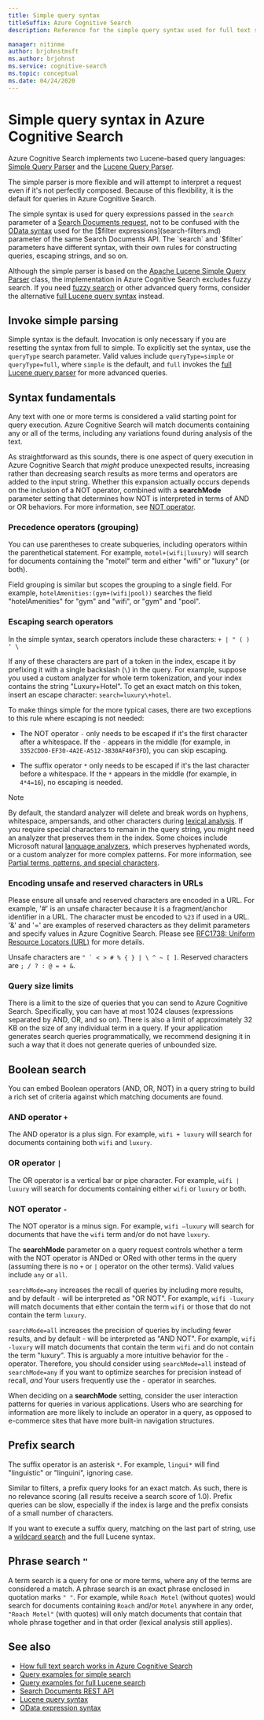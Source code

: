 ```yaml
---
title: Simple query syntax
titleSuffix: Azure Cognitive Search
description: Reference for the simple query syntax used for full text search queries in Azure Cognitive Search.

manager: nitinme
author: brjohnstmsft
ms.author: brjohnst
ms.service: cognitive-search
ms.topic: conceptual
ms.date: 04/24/2020
---
```


# Simple query syntax in Azure Cognitive Search

Azure Cognitive Search implements two Lucene-based query languages: [Simple Query Parser](https://lucene.apache.org/core/6_6_1/queryparser/org/apache/lucene/queryparser/simple/SimpleQueryParser.html) and the [Lucene Query Parser](https://lucene.apache.org/core/6_6_1/queryparser/org/apache/lucene/queryparser/classic/package-summary.html).

The simple parser is more flexible and will attempt to interpret a request even if it's not perfectly composed. Because of this flexibility, it is the default for queries in Azure Cognitive Search. 

The simple syntax is used for query expressions passed in the `search` parameter of a [Search Documents request](https://docs.microsoft.com/rest/api/searchservice/search-documents), not to be confused with the [OData syntax](query-odata-filter-orderby-syntax.md) used for the [$filter expressions](search-filters.md) parameter of the same Search Documents API. The `search` and `$filter` parameters have different syntax, with their own rules for constructing queries, escaping strings, and so on.

Although the simple parser is based on the [Apache Lucene Simple Query Parser](https://lucene.apache.org/core/6_6_1/queryparser/org/apache/lucene/queryparser/simple/SimpleQueryParser.html) class, the implementation in Azure Cognitive Search excludes fuzzy search. If you need [fuzzy search](search-query-fuzzy.md) or other advanced query forms, consider the alternative [full Lucene query syntax](query-lucene-syntax.md) instead.

## Invoke simple parsing

Simple syntax is the default. Invocation is only necessary if you are resetting the syntax from full to simple. To explicitly set the syntax, use the `queryType` search parameter. Valid values include `queryType=simple` or `queryType=full`, where `simple` is the default, and `full` invokes the [full Lucene query parser](query-lucene-syntax.md) for more advanced queries. 

## Syntax fundamentals

Any text with one or more terms is considered a valid starting point for query execution. Azure Cognitive Search will match documents containing any or all of the terms, including any variations found during analysis of the text.

As straightforward as this sounds, there is one aspect of query execution in Azure Cognitive Search that *might* produce unexpected results, increasing rather than decreasing search results as more terms and operators are added to the input string. Whether this expansion actually occurs depends on the inclusion of a NOT operator, combined with a **searchMode** parameter setting that determines how NOT is interpreted in terms of AND or OR behaviors. For more information, see [NOT operator](#not-operator).

### Precedence operators (grouping)

You can use parentheses to create subqueries, including operators within the parenthetical statement. For example, `motel+(wifi|luxury)` will search for documents containing the "motel" term and either "wifi" or "luxury" (or both).

Field grouping is similar but scopes the grouping to a single field. For example, `hotelAmenities:(gym+(wifi|pool))` searches the field "hotelAmenities" for "gym" and "wifi", or "gym" and "pool".  

### Escaping search operators  

In the simple syntax, search operators include these characters: `+ | " ( ) ' \`  

If any of these characters are part of a token in the index, escape it by prefixing it with a single backslash (`\`) in the query. For example, suppose you used a custom analyzer for whole term tokenization, and your index contains the string "Luxury+Hotel". To get an exact match on this token, insert an escape character: `search=luxury\+hotel`. 

To make things simple for the more typical cases, there are two exceptions to this rule where escaping is not needed:  

+ The NOT operator `-` only needs to be escaped if it's the first character after a whitespace. If the `-` appears in the middle (for example, in `3352CDD0-EF30-4A2E-A512-3B30AF40F3FD`), you can skip escaping.

+ The suffix operator `*` only needs to be escaped if it's the last character before a whitespace. If the `*` appears in the middle (for example, in `4*4=16`), no escaping is needed.

> [!NOTE]  
> By default, the standard analyzer will delete and break words on hyphens, whitespace, ampersands, and other characters during [lexical analysis](search-lucene-query-architecture.md#stage-2-lexical-analysis). If you require special characters to remain in the query string, you might need an analyzer that preserves them in the index. Some choices include Microsoft natural [language analyzers](index-add-language-analyzers.md), which preserves hyphenated words, or a custom analyzer for more complex patterns. For more information, see [Partial terms, patterns, and special characters](search-query-partial-matching.md).

### Encoding unsafe and reserved characters in URLs

Please ensure all unsafe and reserved characters are encoded in a URL. For example, '#' is an unsafe character because it is a fragment/anchor identifier in a URL. The character must be encoded to `%23` if used in a URL. '&' and '=' are examples of reserved characters as they delimit parameters and specify values in Azure Cognitive Search. Please see [RFC1738: Uniform Resource Locators (URL)](https://www.ietf.org/rfc/rfc1738.txt) for more details.

Unsafe characters are ``" ` < > # % { } | \ ^ ~ [ ]``. Reserved characters are `; / ? : @ = + &`.

###  <a name="bkmk_querysizelimits"></a> Query size limits

 There is a limit to the size of queries that you can send to Azure Cognitive Search. Specifically, you can have at most 1024 clauses (expressions separated by AND, OR, and so on). There is also a limit of approximately 32 KB on the size of any individual term in a query. If your application generates search queries programmatically, we recommend designing it in such a way that it does not generate queries of unbounded size.  

## Boolean search

You can embed Boolean operators (AND, OR, NOT) in a query string to build a rich set of criteria against which matching documents are found. 

### AND operator `+`

The AND operator is a plus sign. For example, `wifi + luxury` will search for documents containing both `wifi` and `luxury`.

### OR operator `|`

The OR operator is a vertical bar or pipe character. For example, `wifi | luxury` will search for documents containing either `wifi` or `luxury` or both.

<a name="not-operator"></a>

### NOT operator `-`

The NOT operator is a minus sign. For example, `wifi –luxury` will search for documents that have the `wifi` term and/or do not have `luxury`.

The **searchMode** parameter on a query request controls whether a term with the NOT operator is ANDed or ORed with other terms in the query (assuming there is no `+` or `|` operator on the other terms). Valid values include `any` or `all`.

`searchMode=any` increases the recall of queries by including more results, and by default `-` will be interpreted as "OR NOT". For example, `wifi -luxury` will match documents that either contain the term `wifi` or those that do not contain the term `luxury`.

`searchMode=all` increases the precision of queries by including fewer results, and by default - will be interpreted as "AND NOT". For example, `wifi -luxury` will match documents that contain the term `wifi` and do not contain the term "luxury". This is arguably a more intuitive behavior for the `-` operator. Therefore, you should consider using `searchMode=all` instead of `searchMode=any` if you want to optimize searches for precision instead of recall, *and* Your users frequently use the `-` operator in searches.

When deciding on a **searchMode** setting, consider the user interaction patterns for queries in various applications. Users who are searching for information are more likely to include an operator in a query, as opposed to e-commerce sites that have more built-in navigation structures.

<a name="prefix-search"></a>

## Prefix search

The suffix operator is an asterisk `*`. For example, `lingui*` will find "linguistic" or "linguini", ignoring case. 

Similar to filters, a prefix query looks for an exact match. As such, there is no relevance scoring (all results receive a search score of 1.0). Prefix queries can be slow, especially if the index is large and the prefix consists of a small number of characters. 

If you want to execute a suffix query, matching on the last part of string, use a [wildcard search](query-lucene-syntax.md#bkmk_wildcard) and the full Lucene syntax.

## Phrase search `"`

A term search is a query for one or more terms, where any of the terms are considered a match. A phrase search is an exact phrase enclosed in quotation marks `" "`. For example, while `Roach Motel` (without quotes) would search for documents containing `Roach` and/or `Motel` anywhere in any order, `"Roach Motel"` (with quotes) will only match documents that contain that whole phrase together and in that order (lexical analysis still applies).

## See also  

+ [How full text search works in Azure Cognitive Search](search-lucene-query-architecture.md)
+ [Query examples for simple search](search-query-simple-examples.md)
+ [Query examples for full Lucene search](search-query-lucene-examples.md)
+ [Search Documents REST API](https://docs.microsoft.com/rest/api/searchservice/Search-Documents)
+ [Lucene query syntax](query-lucene-syntax.md)
+ [OData expression syntax](query-odata-filter-orderby-syntax.md) 
